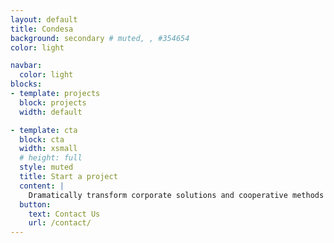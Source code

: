 ```yaml
---
layout: default
title: Condesa
background: secondary # muted, , #354654
color: light

navbar: 
  color: light
blocks:
- template: projects
  block: projects
  width: default

- template: cta
  block: cta
  width: xsmall
  # height: full
  style: muted
  title: Start a project
  content: | 
    Dramatically transform corporate solutions and cooperative methods of empowerment. Globally engineer web-enabled testing procedures.
  button:
    text: Contact Us
    url: /contact/
---
```

